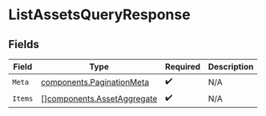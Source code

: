 # ListAssetsQueryResponse


## Fields

| Field                                                                    | Type                                                                     | Required                                                                 | Description                                                              |
| ------------------------------------------------------------------------ | ------------------------------------------------------------------------ | ------------------------------------------------------------------------ | ------------------------------------------------------------------------ |
| `Meta`                                                                   | [components.PaginationMeta](../../models/components/paginationmeta.md)   | :heavy_check_mark:                                                       | N/A                                                                      |
| `Items`                                                                  | [][components.AssetAggregate](../../models/components/assetaggregate.md) | :heavy_check_mark:                                                       | N/A                                                                      |